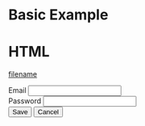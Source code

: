 # Basic Example

# HTML

[filename](../../js/examples.js ':include :type=code')


<div x-data="basicForm()">
    <form class="pure-form" @submit.prevent="form.submit(submitFunction)">
        <div class="p-4">
            <div class="pure-u-1 pure-u-md-1-3">
                <label for="multi-first-name">Email</label>
                <input x-register:form="form.field('email')" class="pure-u-23-24" type="email" />
                <span x-show="!form.getFieldState('email').isValid" class="text-red"
                        x-text="form.getFieldState('email').error"></span>
            </div>
            <div class="pure-u-1 pure-u-md-1-3 mt-1">
                <label for="multi-first-name">Password</label>
                <input x-register:form="form.field('password')" class="pure-u-23-24" type="password" />
                <span x-show="!form.getFieldState('password').isValid" class="text-red"
                        x-text="form.getFieldState('password').error"></span>
            </div>
            <div class="field is-grouped mt-1">
                <button class="pure-button">Save</button>
                <button class="pure-button">Cancel</button>
            </div>
        </div>
    </form>
    <pre x-show="showResult" class="mt-1 p-1 border" x-text="result">
    </pre>
</div>